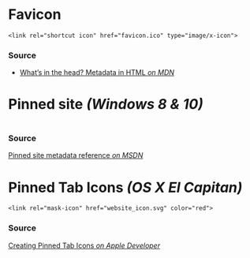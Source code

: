 # Favicon

```
<link rel="shortcut icon" href="favicon.ico" type="image/x-icon">
```

### Source
* [What’s in the head? Metadata in HTML _on MDN_](https://developer.mozilla.org/en-US/docs/Learn/HTML/Introduction_to_HTML/The_head_metadata_in_HTML#Adding_custom_icons_to_your_site)


# Pinned site _(Windows 8 & 10)_

```

```

### Source
[Pinned site metadata reference _on MSDN_](https://msdn.microsoft.com/en-us/library/dn255024(v=vs.85).aspx)


# Pinned Tab Icons _(OS X El Capitan)_

```
<link rel="mask-icon" href="website_icon.svg" color="red">
```

### Source
[Creating Pinned Tab Icons _on Apple Developer_](https://developer.apple.com/library/content/documentation/AppleApplications/Reference/SafariWebContent/pinnedTabs/pinnedTabs.html)
